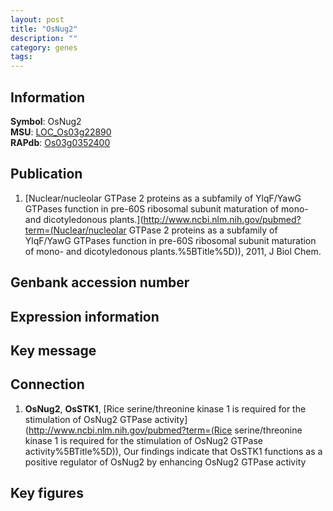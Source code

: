 ```yaml
---
layout: post
title: "OsNug2"
description: ""
category: genes
tags: 
---
```


## Information
__Symbol__: OsNug2  
__MSU__: [LOC_Os03g22890](http://rice.plantbiology.msu.edu/cgi-bin/ORF_infopage.cgi?orf=LOC_Os03g22890)  
__RAPdb__: [Os03g0352400](http://rapdb.dna.affrc.go.jp/viewer/gbrowse_details/irgsp1?name=Os03g0352400)  

## Publication
1. [Nuclear/nucleolar GTPase 2 proteins as a subfamily of YlqF/YawG GTPases function in pre-60S ribosomal subunit maturation of mono- and dicotyledonous plants.](http://www.ncbi.nlm.nih.gov/pubmed?term=(Nuclear/nucleolar GTPase 2 proteins as a subfamily of YlqF/YawG GTPases function in pre-60S ribosomal subunit maturation of mono- and dicotyledonous plants.%5BTitle%5D)), 2011, J Biol Chem.

## Genbank accession number

## Expression information

## Key message

## Connection
1. __OsNug2__, __OsSTK1__, [Rice serine/threonine kinase 1 is required for the stimulation of OsNug2 GTPase activity](http://www.ncbi.nlm.nih.gov/pubmed?term=(Rice serine/threonine kinase 1 is required for the stimulation of OsNug2 GTPase activity%5BTitle%5D)), Our findings indicate that OsSTK1 functions as a positive regulator of OsNug2 by enhancing OsNug2 GTPase activity

## Key figures


